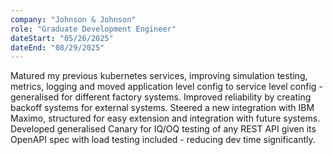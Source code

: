 ```yaml
---
company: "Johnson & Johnson"
role: "Graduate Development Engineer"
dateStart: "05/26/2025"
dateEnd: "08/29/2025"
---
```


Matured my previous kubernetes services, improving simulation testing, metrics, logging and moved application level config to service level config - generalised for different factory systems. Improved reliability by creating backoff systems for external systems. Steered a new integration with IBM Maximo, structured for easy extension and integration with future systems. Developed generalised Canary for IQ/OQ testing of any REST API given its OpenAPI spec with load testing included - reducing dev time significantly. 


